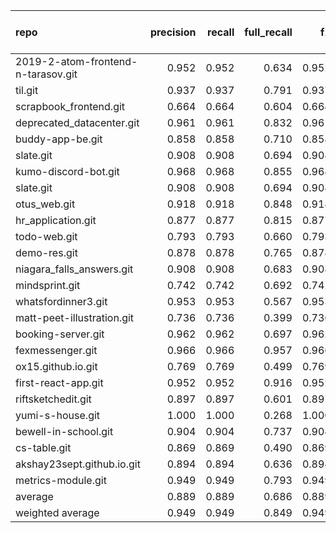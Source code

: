 | repo                               |   precision |   recall |   full_recall |    f1 |   full_f1 |   ppcr |   support |   full_support |   Rules Number |   Average Rule Len |
|:-----------------------------------|------------:|---------:|--------------:|------:|----------:|-------:|----------:|---------------:|---------------:|-------------------:|
| 2019-2-atom-frontend-n-tarasov.git |       0.952 |    0.952 |         0.634 | 0.952 |     0.761 |  0.665 |      1494 |           2245 |              6 |                6.0 |
| til.git                            |       0.937 |    0.937 |         0.791 | 0.937 |     0.858 |  0.844 |      6519 |           7726 |             15 |                9.7 |
| scrapbook_frontend.git             |       0.664 |    0.664 |         0.604 | 0.664 |     0.633 |  0.910 |       122 |            134 |              8 |                6.5 |
| deprecated_datacenter.git          |       0.961 |    0.961 |         0.832 | 0.961 |     0.892 |  0.866 |     69740 |          80541 |             60 |                9.9 |
| buddy-app-be.git                   |       0.858 |    0.858 |         0.710 | 0.858 |     0.777 |  0.828 |      1214 |           1467 |             20 |                6.6 |
| slate.git                          |       0.908 |    0.908 |         0.694 | 0.908 |     0.787 |  0.765 |       660 |            863 |              5 |                5.4 |
| kumo-discord-bot.git               |       0.968 |    0.968 |         0.855 | 0.968 |     0.908 |  0.884 |      5303 |           5999 |             17 |                7.0 |
| slate.git                          |       0.908 |    0.908 |         0.694 | 0.908 |     0.787 |  0.765 |       660 |            863 |              5 |                5.4 |
| otus_web.git                       |       0.918 |    0.918 |         0.848 | 0.918 |     0.881 |  0.924 |      1057 |           1144 |             73 |                7.7 |
| hr_application.git                 |       0.877 |    0.877 |         0.815 | 0.877 |     0.845 |  0.929 |      1255 |           1351 |             30 |                7.0 |
| todo-web.git                       |       0.793 |    0.793 |         0.660 | 0.793 |     0.721 |  0.832 |       944 |           1135 |              7 |                3.9 |
| demo-res.git                       |       0.878 |    0.878 |         0.765 | 0.878 |     0.817 |  0.871 |      6117 |           7019 |             22 |                7.1 |
| niagara_falls_answers.git          |       0.908 |    0.908 |         0.683 | 0.908 |     0.780 |  0.752 |      2209 |           2937 |              2 |                8.5 |
| mindsprint.git                     |       0.742 |    0.742 |         0.692 | 0.742 |     0.716 |  0.933 |       749 |            803 |              1 |                3.0 |
| whatsfordinner3.git                |       0.953 |    0.953 |         0.567 | 0.953 |     0.711 |  0.595 |       507 |            852 |              8 |                5.5 |
| matt-peet-illustration.git         |       0.736 |    0.736 |         0.399 | 0.736 |     0.518 |  0.543 |       159 |            293 |              7 |                5.4 |
| booking-server.git                 |       0.962 |    0.962 |         0.697 | 0.962 |     0.808 |  0.725 |       287 |            396 |              6 |                5.2 |
| fexmessenger.git                   |       0.966 |    0.966 |         0.957 | 0.966 |     0.961 |  0.991 |     44958 |          45384 |            287 |               10.8 |
| ox15.github.io.git                 |       0.769 |    0.769 |         0.499 | 0.769 |     0.605 |  0.649 |      2224 |           3427 |             10 |                4.6 |
| first-react-app.git                |       0.952 |    0.952 |         0.916 | 0.952 |     0.934 |  0.962 |     33390 |          34707 |            154 |               10.3 |
| riftsketchedit.git                 |       0.897 |    0.897 |         0.601 | 0.897 |     0.720 |  0.670 |       706 |           1053 |              4 |                4.5 |
| yumi-s-house.git                   |       1.000 |    1.000 |         0.268 | 1.000 |     0.422 |  0.268 |       227 |            848 |              4 |                3.5 |
| bewell-in-school.git               |       0.904 |    0.904 |         0.737 | 0.904 |     0.812 |  0.815 |      1741 |           2136 |              9 |                4.7 |
| cs-table.git                       |       0.869 |    0.869 |         0.490 | 0.869 |     0.627 |  0.564 |       199 |            353 |              5 |                2.8 |
| akshay23sept.github.io.git         |       0.894 |    0.894 |         0.636 | 0.894 |     0.744 |  0.712 |       689 |            968 |              2 |                3.0 |
| metrics-module.git                 |       0.949 |    0.949 |         0.793 | 0.949 |     0.864 |  0.835 |      1108 |           1327 |              8 |                3.8 |
| average                            |       0.889 |    0.889 |         0.686 | 0.889 |     0.765 |  0.773 |      7086 |           7921 |             29 |                6.1 |
| weighted average                   |       0.949 |    0.949 |         0.849 | 0.949 |     0.893 |  0.904 |           |                |                |                    |